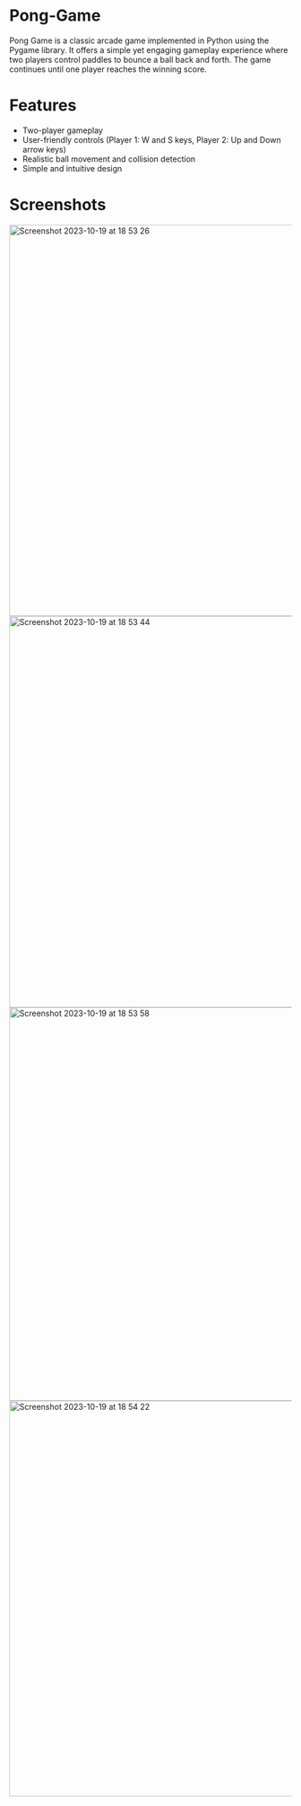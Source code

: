 # Pong-Game
Pong Game is a classic arcade game implemented in Python using the Pygame library. It offers a simple yet engaging gameplay experience where two players control paddles to bounce a ball back and forth. The game continues until one player reaches the winning score.

# Features
- Two-player gameplay
- User-friendly controls (Player 1: W and S keys, Player 2: Up and Down arrow keys)
- Realistic ball movement and collision detection
- Simple and intuitive design

# Screenshots
<img width="697" alt="Screenshot 2023-10-19 at 18 53 26" src="https://github.com/adrivas12/Pong-Game/assets/88084673/a824bd0f-60d1-4e8b-966f-7431e3df393d">
<img width="697" alt="Screenshot 2023-10-19 at 18 53 44" src="https://github.com/adrivas12/Pong-Game/assets/88084673/7a944fd3-be7c-4d70-967a-652b1c830e01">
<img width="701" alt="Screenshot 2023-10-19 at 18 53 58" src="https://github.com/adrivas12/Pong-Game/assets/88084673/409a3afb-2cf5-4b6c-8a0d-5224c1479ad5">
<img width="705" alt="Screenshot 2023-10-19 at 18 54 22" src="https://github.com/adrivas12/Pong-Game/assets/88084673/06a4a4fc-402a-4efc-a124-8a2e9e9003cf">
